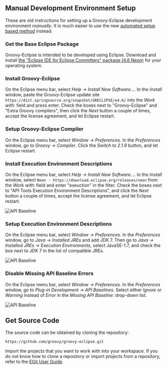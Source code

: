 ## Manual Development Environment Setup ##

These are old instructions for setting up a Groovy-Eclipse development environment *manually*. It is much easier to use the new [automated setup based method](https://github.com/groovy/groovy-eclipse/blob/master/docs/Getting-Started-with-Groovy-Eclipse-Source-Code.md#development-environment-setup) instead.

### Get the Base Eclipse Package

Groovy-Eclipse is intended to be developed using Eclipse. Download and install [the "Eclipse IDE for Eclipse Committers" package (4.6 Neon)](https://www.eclipse.org/downloads/packages/eclipse-ide-eclipse-committers/neonr) for your operating system.

### Install Groovy-Eclipse

On the Eclipse menu bar, select *Help -> Install New Software...*.  In the *Install* window, paste the Groovy-Eclipse update site `https://dist.springsource.org/snapshot/GRECLIPSE/e4.6/` into the *Work with:* field and press enter. Check the boxes next to "Groovy-Eclipse" and "Extra Groovy compilers", then click the *Next* button a couple of times, accept the license agreement, and let Eclipse restart.

### Setup Groovy-Eclipse Compiler

On the Eclipse menu bar, select *Window -> Preferences*.  In the *Preferences* window, go to *Groovy -> Compiler*. Click the *Switch to 2.1.9* button, and let Eclipse restart.

### Install Execution Environment Descriptions

On the Eclipse menu bar, select *Help -> Install New Software...*.  In the *Install* window, select `Neon - https://download.eclipse.org/releases/neon` from the *Work with:* field and enter "exeuction" in the filter. Check the boxes next to "API Tools Execution Environment Descriptions", and click the *Next* button a couple of times, accept the license agreement, and let Eclipse restart.

![API Baseline](images/eclipse-api-tools-execution-environment.png)

### Setup Execution Environment Descriptions

On the Eclipse menu bar, select *Window -> Preferences*.  In the *Preferences* window, go to *Java -> Installed JREs* and add JDK 7. Then go to *Java -> Installed JREs -> Execution Environments*, select JavaSE-1.7, and check the box next to JDK 7 in the list of compatible JREs.

![API Baseline](images/eclipse-execution-environment.png)

### Disable Missing API Baseline Errors

On the Eclipse menu bar, select *Window -> Preferences*.  In the *Preferences* window, go to *Plug-in Development -> API Baselines*. Select either *Ignore* or *Warning* instead of *Error* in the *Missing API Baseline:* drop-down list.

![API Baseline](images/eclipse-api-baseline.png)

## Get Source Code

The source code can be obtained by cloning the repository:

```
https://github.com/groovy/groovy-eclipse.git
```

Import the projects that you want to work with into your workspace.  If you do not know how to clone a repository or import projects from a repository, refer to the [EGit User Guide](https://wiki.eclipse.org/EGit/User_Guide).